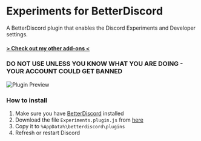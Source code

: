 # Experiments for BetterDiscord
A BetterDiscord plugin that enables the Discord Experiments and Developer settings.

#### [> Check out my other add-ons <](https://github.com/programmer2514/BetterDiscord-Stuff)

### DO NOT USE UNLESS YOU KNOW WHAT YOU ARE DOING - YOUR ACCOUNT COULD GET BANNED

![Plugin Preview](https://github.com/user-attachments/assets/5ad8ebcb-93ea-41d0-b600-29f05c4d0cdd)

### How to install
1) Make sure you have [BetterDiscord](https://betterdiscord.app/) installed
2) Download the file `Experiments.plugin.js` from [here](https://github.com/programmer2514/BetterDiscord-Experiments/releases/latest)
3) Copy it to `%AppData%\betterdiscord\plugins`
4) Refresh or restart Discord
